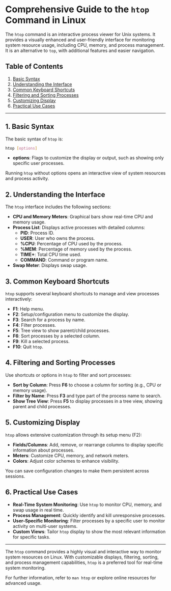
# Comprehensive Guide to the `htop` Command in Linux

The `htop` command is an interactive process viewer for Unix systems. It provides a visually enhanced and user-friendly interface for monitoring system resource usage, including CPU, memory, and process management. It is an alternative to `top`, with additional features and easier navigation.

## Table of Contents
1. [Basic Syntax](#basic-syntax)
2. [Understanding the Interface](#understanding-the-interface)
3. [Common Keyboard Shortcuts](#common-keyboard-shortcuts)
4. [Filtering and Sorting Processes](#filtering-and-sorting-processes)
5. [Customizing Display](#customizing-display)
6. [Practical Use Cases](#practical-use-cases)

---

## 1. Basic Syntax

The basic syntax of `htop` is:
```bash
htop [options]
```
- **options**: Flags to customize the display or output, such as showing only specific user processes.

Running `htop` without options opens an interactive view of system resources and process activity.

## 2. Understanding the Interface

The `htop` interface includes the following sections:

- **CPU and Memory Meters**: Graphical bars show real-time CPU and memory usage.
- **Process List**: Displays active processes with detailed columns:
  - **PID**: Process ID.
  - **USER**: User who owns the process.
  - **%CPU**: Percentage of CPU used by the process.
  - **%MEM**: Percentage of memory used by the process.
  - **TIME+**: Total CPU time used.
  - **COMMAND**: Command or program name.
- **Swap Meter**: Displays swap usage.

## 3. Common Keyboard Shortcuts

`htop` supports several keyboard shortcuts to manage and view processes interactively:

- **F1**: Help menu.
- **F2**: Setup/configuration menu to customize the display.
- **F3**: Search for a process by name.
- **F4**: Filter processes.
- **F5**: Tree view to show parent/child processes.
- **F6**: Sort processes by a selected column.
- **F9**: Kill a selected process.
- **F10**: Quit `htop`.

## 4. Filtering and Sorting Processes

Use shortcuts or options in `htop` to filter and sort processes:

- **Sort by Column**: Press **F6** to choose a column for sorting (e.g., CPU or memory usage).
- **Filter by Name**: Press **F3** and type part of the process name to search.
- **Show Tree View**: Press **F5** to display processes in a tree view, showing parent and child processes.

## 5. Customizing Display

`htop` allows extensive customization through its setup menu (F2):

- **Fields/Columns**: Add, remove, or rearrange columns to display specific information about processes.
- **Meters**: Customize CPU, memory, and network meters.
- **Colors**: Adjust color schemes to enhance visibility.

You can save configuration changes to make them persistent across sessions.

## 6. Practical Use Cases

- **Real-Time System Monitoring**: Use `htop` to monitor CPU, memory, and swap usage in real time.
- **Process Management**: Quickly identify and kill unresponsive processes.
- **User-Specific Monitoring**: Filter processes by a specific user to monitor activity on multi-user systems.
- **Custom Views**: Tailor `htop` display to show the most relevant information for specific tasks.

---

The `htop` command provides a highly visual and interactive way to monitor system resources on Linux. With customizable displays, filtering, sorting, and process management capabilities, `htop` is a preferred tool for real-time system monitoring.

For further information, refer to `man htop` or explore online resources for advanced usage.
